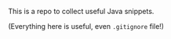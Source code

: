 This is a repo to collect useful Java snippets.

(Everything here is useful, even `.gitignore` file!)